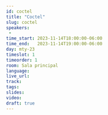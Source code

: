 ```yaml
---
id: coctel
title: "Coctel"
slug: coctel
speakers:
 - 
time_start: 2023-11-14T18:00:00-06:00
time_end:   2023-11-14T19:00:00-06:00
day: mty-23
timeslot: 1
timeorder: 1
room: Sala principal 
language: 
live_url: 
track: 
tags:
slides: 
video: 
draft: true
---
```



